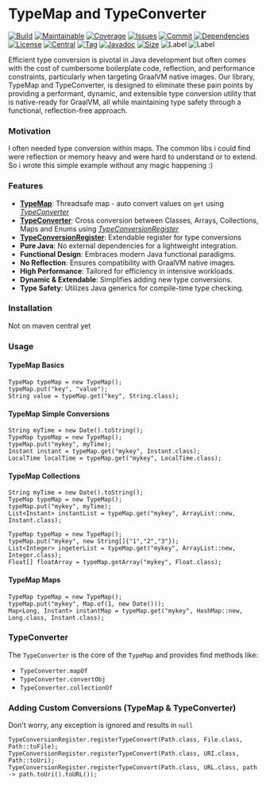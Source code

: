 # TypeMap and TypeConverter

[![Build][build_shield]][build_link]
[![Maintainable][maintainable_shield]][maintainable_link]
[![Coverage][coverage_shield]][coverage_link]
[![Issues][issues_shield]][issues_link]
[![Commit][commit_shield]][commit_link]
[![Dependencies][dependency_shield]][dependency_link]
[![License][license_shield]][license_link]
[![Central][central_shield]][central_link]
[![Tag][tag_shield]][tag_link]
[![Javadoc][javadoc_shield]][javadoc_link]
[![Size][size_shield]][size_shield]
![Label][label_shield]
![Label][java_version]

Efficient type conversion is pivotal in Java development but often comes with the cost of cumbersome boilerplate code,
reflection, and performance constraints, particularly when targeting GraalVM native images. Our library, TypeMap and
TypeConverter, is designed to eliminate these pain points by providing a performant, dynamic, and extensible type
conversion utility that is native-ready for GraalVM, all while maintaining type safety through a functional,
reflection-free approach.

### Motivation

I often needed type conversion within maps.
The common libs i could find were reflection or memory heavy and were hard to understand or to extend. So i wrote this
simple example without any magic happening :)

### Features

- **[TypeMap](src/main/java/berlin/yuna/typemap/model/TypeMap.java)**: Threadsafe map - auto convert values on `get`
  using _[TypeConverter](src/main/java/berlin/yuna/typemap/logic/TypeConverter.java)_
- **[TypeConverter](src/main/java/berlin/yuna/typemap/logic/TypeConverter.java)**: Cross conversion between Classes,
  Arrays, Collections, Maps and Enums using
  _[TypeConversionRegister](src/main/java/berlin/yuna/typemap/config/TypeConversionRegister.java)_
- **[TypeConversionRegister](src/main/java/berlin/yuna/typemap/config/TypeConversionRegister.java)**: Extendable
  register for type conversions
- **Pure Java**: No external dependencies for a lightweight integration.
- **Functional Design**: Embraces modern Java functional paradigms.
- **No Reflection**: Ensures compatibility with GraalVM native images.
- **High Performance**: Tailored for efficiency in intensive workloads.
- **Dynamic & Extendable**: Simplifies adding new type conversions.
- **Type Safety**: Utilizes Java generics for compile-time type checking.

### Installation

Not on maven central yet

### Usage

#### TypeMap Basics

```
TypeMap typeMap = new TypeMap();
typeMap.put("key", "value");
String value = typeMap.get("key", String.class);
```

#### TypeMap Simple Conversions

```
String myTime = new Date().toString();
TypeMap typeMap = new TypeMap();
typeMap.put("mykey", myTime);
Instant instant = typeMap.get("mykey", Instant.class);
LocalTime localTime = typeMap.get("mykey", LocalTime.class);
```

#### TypeMap Collections

```
String myTime = new Date().toString();
TypeMap typeMap = new TypeMap();
typeMap.put("mykey", myTime);
List<Instant> instantList = typeMap.get("mykey", ArrayList::new, Instant.class);
```

```
TypeMap typeMap = new TypeMap();
typeMap.put("mykey", new String[]{"1","2","3"});
List<Integer> ingeterList = typeMap.get("mykey", ArrayList::new, Integer.class);
Float[] floatArray = typeMap.getArray("mykey", Float.class);
```

#### TypeMap Maps

```
TypeMap typeMap = new TypeMap();
typeMap.put("mykey", Map.of(1, new Date()));
Map<Long, Instant> instantMap = typeMap.get("mykey", HashMap::new, Long.class, Instant.class);
```

### TypeConverter

The `TypeConverter` is the core of the `TypeMap` and provides find methods like:

* `TypeConverter.mapOf`
* `TypeConverter.convertObj`
* `TypeConverter.collectionOf`

### Adding Custom Conversions (TypeMap & TypeConverter)

Don't worry, any exception is ignored and results in `null`

```
TypeConversionRegister.registerTypeConvert(Path.class, File.class, Path::toFile);
TypeConversionRegister.registerTypeConvert(Path.class, URI.class, Path::toUri);
TypeConversionRegister.registerTypeConvert(Path.class, URL.class, path -> path.toUri().toURL());
```



[build_shield]: https://github.com/YunaBraska/type-map/workflows/MVN_RELEASE/badge.svg
[build_link]: https://github.com/YunaBraska/type-map/actions?query=workflow%3AMVN_RELEASE
[maintainable_shield]: https://img.shields.io/codeclimate/maintainability/YunaBraska/type-map?style=flat-square
[maintainable_link]: https://codeclimate.com/github/YunaBraska/type-map/maintainability
[coverage_shield]: https://img.shields.io/codeclimate/coverage/YunaBraska/type-map?style=flat-square
[coverage_link]: https://codeclimate.com/github/YunaBraska/type-map/test_coverage
[issues_shield]: https://img.shields.io/github/issues/YunaBraska/type-map?style=flat-square
[issues_link]: https://github.com/YunaBraska/type-map/commits/main
[commit_shield]: https://img.shields.io/github/last-commit/YunaBraska/type-map?style=flat-square
[commit_link]: https://github.com/YunaBraska/type-map/issues
[license_shield]: https://img.shields.io/github/license/YunaBraska/type-map?style=flat-square
[license_link]: https://github.com/YunaBraska/type-map/blob/main/LICENSE
[dependency_shield]: https://img.shields.io/librariesio/github/YunaBraska/type-map?style=flat-square
[dependency_link]: https://libraries.io/github/YunaBraska/type-map
[central_shield]: https://img.shields.io/maven-central/v/berlin.yuna/type-map?style=flat-square
[central_link]:https://search.maven.org/artifact/berlin.yuna/type-map
[tag_shield]: https://img.shields.io/github/v/tag/YunaBraska/type-map?style=flat-square
[tag_link]: https://github.com/YunaBraska/type-map/releases
[javadoc_shield]: https://javadoc.io/badge2/berlin.yuna/type-map/javadoc.svg?style=flat-square
[javadoc_link]: https://javadoc.io/doc/berlin.yuna/type-map
[size_shield]: https://img.shields.io/github/repo-size/YunaBraska/type-map?style=flat-square
[label_shield]: https://img.shields.io/badge/Yuna-QueenInside-blueviolet?style=flat-square
[gitter_shield]: https://img.shields.io/gitter/room/YunaBraska/type-map?style=flat-square
[gitter_link]: https://gitter.im/type-map/Lobby
[java_version]: https://img.shields.io/badge/java-8-blueviolet?style=flat-square
